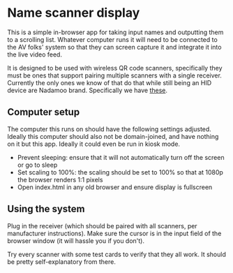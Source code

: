 # Name scanner display

This is a simple in-browser app for taking input names and outputting them to a scrolling list. Whatever computer runs it will need to be connected to the AV folks' system so that they can screen capture it and integrate it into the live video feed.

It is designed to be used with wireless QR code scanners, specifically they must be ones that support pairing multiple scanners with a single receiver. Currently the only ones we know of that do that while still being an HID device are Nadamoo brand. Specifically we have [these](https://www.amazon.com/NADAMOO-Wireless-Barcode-Cordless-Computer/dp/B06Y2RMM51/ref=sr_1_3?crid=N02CEFMAEYEA&dib=eyJ2IjoiMSJ9.wKdGYv5Y9qxSPcXnownqPeqbs8vkKtVhr1vEfDMKdUGpCIhsjisSQH9EBIqjd_ZOG8WHovBGtF-JV0Vd6ohJukXLJlIRdr8w-m4DDdvlncIseghXkarHWIcn9Sn29U0JsOv72lfjOp9gP8CdiVim3pUDHeX3yFD0yfN-TWPEUuGXVvp4JXqD-KX0VXImGdiLMH0v2Iij9AMFjJ1qtaOVUKZD1ulnfhliPYuQZLDqOf8.YpmfNCw2dqxiwOCIU1pBM7-juxKleZsWA6vO2a503mE&dib_tag=se&keywords=nadamoo+scanner+long+range&qid=1711038690&sprefix=nadamoo+scanner+long+rang%2Caps%2C162&sr=8-3).

## Computer setup

The computer this runs on should have the following settings adjusted. Ideally this computer should also not be domain-joined, and have nothing on it but this app. Ideally it could even be run in kiosk mode.

* Prevent sleeping: ensure that it will not automatically turn off the screen or go to sleep
* Set scaling to 100%: the scaling should be set to 100% so that at 1080p the browser renders 1:1 pixels
* Open index.html in any old browser and ensure display is fullscreen

## Using the system

Plug in the receiver (which should be paired with all scanners, per manufacturer instructions). Make sure the cursor is in the input field of the browser window (it will hassle you if you don't).

Try every scanner with some test cards to verify that they all work. It should be pretty self-explanatory from there.